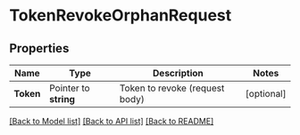 # TokenRevokeOrphanRequest


## Properties

Name | Type | Description | Notes
------------ | ------------- | ------------- | -------------
**Token** | Pointer to **string** | Token to revoke (request body) | [optional] 





[[Back to Model list]](../README.md#documentation-for-models) [[Back to API list]](../README.md#documentation-for-api-endpoints) [[Back to README]](../README.md)



